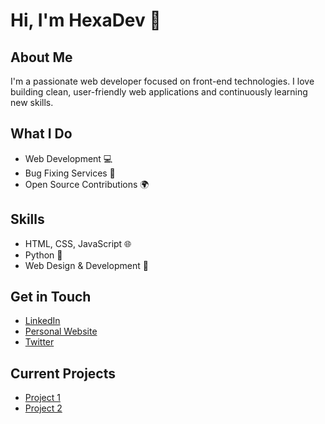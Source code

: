 # Hi, I'm HexaDev 👋

## About Me
I'm a passionate web developer focused on front-end technologies. I love building clean, user-friendly web applications and continuously learning new skills.

## What I Do
- Web Development 💻
- Bug Fixing Services 🐞
- Open Source Contributions 🌍

## Skills
- HTML, CSS, JavaScript 🌐
- Python 🐍
- Web Design & Development 🎨

## Get in Touch
- [LinkedIn](https://www.linkedin.com/in/yourname)
- [Personal Website](https://yourwebsite.com)
- [Twitter](https://twitter.com/yourhandle)

## Current Projects
- [Project 1](https://github.com/HexaDev/project1)
- [Project 2](https://github.com/HexaDev/project2)

